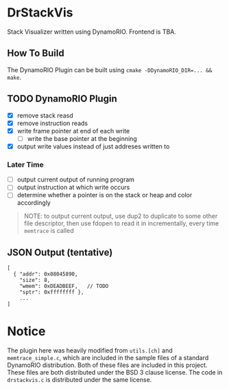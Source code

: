 DrStackVis
==========

Stack Visualizer written using DynamoRIO. Frontend is TBA.

## How To Build
The DynamoRIO Plugin can be built using `cmake -DDynamoRIO_DIR=... && make`.

## TODO DynamoRIO Plugin
* [x] remove stack reasd
* [x] remove instruction reads
* [x] write frame pointer at end of each write
  * [ ] write the base pointer at the beginning
* [x] output write values instead of just addreses written to

### Later Time
* [ ] output current output of running program
* [ ] output instruction at which write occurs
* [ ] determine whether a pointer is on the stack or heap and color accordingly

> NOTE: to output current output, use dup2 to duplicate to
> some other file descriptor, then use fdopen to read it in
> incrementally, every time `memtrace` is called

## JSON Output (tentative)

```
[
  { "addr": 0x08045890,
    "size": 8,
    "wmem": 0xDEADBEEF,   // TODO
    "sptr": 0xffffffff },
    ...
]
```

# Notice
The plugin here was heavily modified from `utils.[ch]` and `memtrace_simple.c`,
which are included in the sample files of a standard DynamoRIO distribution.
Both of these files are included in this project. These files are both
distributed under the BSD 3 clause license. The code in `drstackvis.c` is
distributed under the same license.

